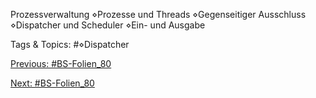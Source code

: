 Prozessverwaltung
⋄Prozesse und Threads
⋄Gegenseitiger Ausschluss
⋄Dispatcher und Scheduler
⋄Ein- und Ausgabe

   Tags & Topics:
   #⋄Dispatcher

[Previous: #BS-Folien_80](BS-Folien_80.md)

[Next: #BS-Folien_80](BS-Folien_80.md)
